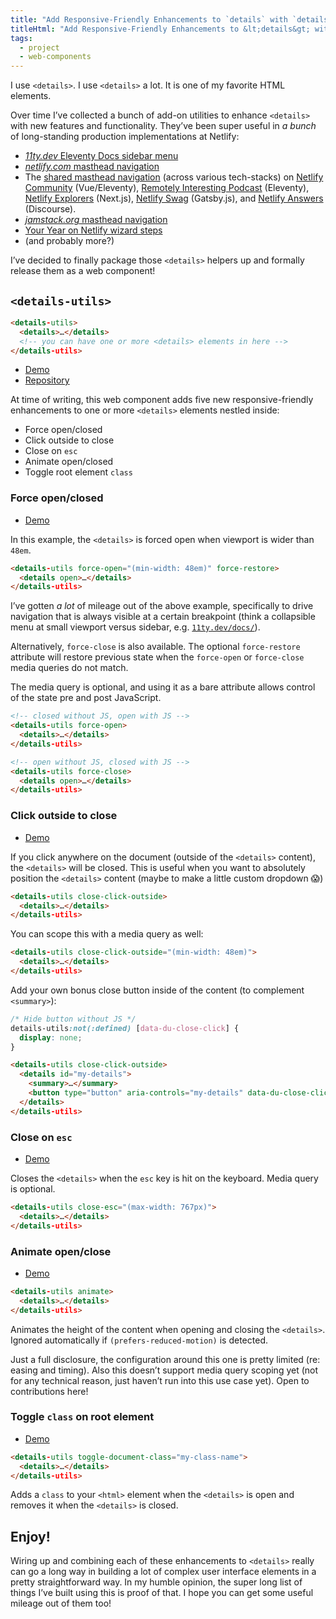```yaml
---
title: "Add Responsive-Friendly Enhancements to `details` with `details-utils`"
titleHtml: "Add Responsive-Friendly Enhancements to &lt;details&gt; with &lt;details-utils&gt;"
tags:
  - project
  - web-components
---
```

I use `<details>`. I use `<details>` a lot. It is one of my favorite HTML elements.

Over time I’ve collected a bunch of add-on utilities to enhance `<details>` with new features and functionality. They’ve been super useful in _a bunch_ of long-standing production implementations at Netlify:

* [_11ty.dev_ Eleventy Docs sidebar menu](https://www.11ty.dev/docs/)
* [_netlify.com_ masthead navigation](https://www.netlify.com/)
* The [shared masthead navigation](https://twitter.com/zachleat/status/1392974759600787460) (across various tech-stacks) on [Netlify Community](https://www.netlify.com/community/) (Vue/Eleventy), [Remotely Interesting Podcast](https://remotelyinteresting.netlify.com/) (Eleventy), [Netlify Explorers](https://explorers.netlify.com/) (Next.js), [Netlify Swag](https://swag.netlify.com/) (Gatsby.js), and [Netlify Answers](https://answers.netlify.com/) (Discourse).
* [_jamstack.org_ masthead navigation](https://jamstack.org/)
* [Your Year on Netlify wizard steps](https://twitter.com/zachleat/status/1468291345630568457)
* (and probably more?)

I’ve decided to finally package those `<details>` helpers up and formally release them as a web component!

## `<details-utils>`

```html
<details-utils>
  <details>…</details>
  <!-- you can have one or more <details> elements in here -->
</details-utils>
```

* [Demo](https://zachleat.github.io/details-utils/demo.html)
* [Repository](https://github.com/zachleat/details-utils)

At time of writing, this web component adds five new responsive-friendly enhancements to one or more `<details>` elements nestled inside:

* Force open/closed
* Click outside to close
* Close on `esc`
* Animate open/closed
* Toggle root element `class`

### Force open/closed

* [Demo](https://zachleat.github.io/details-utils/demo.html#force)

In this example, the `<details>` is forced open when viewport is wider than `48em`.

```html
<details-utils force-open="(min-width: 48em)" force-restore>
  <details open>…</details>
</details-utils>
```

I’ve gotten _a lot_ of mileage out of the above example, specifically to drive navigation that is always visible at a certain breakpoint (think a collapsible menu at small viewport versus sidebar, e.g. [`11ty.dev/docs/`](https://www.11ty.dev/docs/)).

Alternatively, `force-close` is also available. The optional `force-restore` attribute will restore previous state when the `force-open` or `force-close` media queries do not match.

The media query is optional, and using it as a bare attribute allows control of the state pre and post JavaScript.

```html
<!-- closed without JS, open with JS -->
<details-utils force-open>
  <details>…</details>
</details-utils>

<!-- open without JS, closed with JS -->
<details-utils force-close>
  <details open>…</details>
</details-utils>
```

### Click outside to close

* [Demo](https://zachleat.github.io/details-utils/demo.html#click-out)

If you click anywhere on the document (outside of the `<details>` content), the `<details>` will be closed. This is useful when you want to absolutely position the `<details>` content (maybe to make a little custom dropdown 😱)

```html
<details-utils close-click-outside>
  <details>…</details>
</details-utils>
```

You can scope this with a media query as well:

```html
<details-utils close-click-outside="(min-width: 48em)">
  <details>…</details>
</details-utils>
```

Add your own bonus close button inside of the content (to complement `<summary>`):

```css
/* Hide button without JS */
details-utils:not(:defined) [data-du-close-click] {
  display: none;
}
```

```html
<details-utils close-click-outside>
  <details id="my-details">
    <summary>…</summary>
    <button type="button" aria-controls="my-details" data-du-close-click>Close</button>
  </details>
</details-utils>
```

### Close on `esc`

* [Demo](https://zachleat.github.io/details-utils/demo.html#esc)

Closes the `<details>` when the `esc` key is hit on the keyboard. Media query is optional.

```html
<details-utils close-esc="(max-width: 767px)">
  <details>…</details>
</details-utils>
```

### Animate open/close

* [Demo](https://zachleat.github.io/details-utils/demo.html#animate)

```html
<details-utils animate>
  <details>…</details>
</details-utils>
```

Animates the height of the content when opening and closing the `<details>`. Ignored automatically if `(prefers-reduced-motion)` is detected.

Just a full disclosure, the configuration around this one is pretty limited (re: easing and timing). Also this doesn’t support media query scoping yet (not for any technical reason, just haven’t run into this use case yet). Open to contributions here!

### Toggle `class` on root element

* [Demo](https://zachleat.github.io/details-utils/demo.html#toggle-document-class)

```html
<details-utils toggle-document-class="my-class-name">
  <details>…</details>
</details-utils>
```

Adds a `class` to your `<html>` element when the `<details>` is open and removes it when the `<details>` is closed.

## Enjoy!

Wiring up and combining each of these enhancements to `<details>` really can go a long way in building a lot of complex user interface elements in a pretty straightforward way. In my humble opinion, the super long list of things I’ve built using this is proof of that. I hope you can get some useful mileage out of them too!